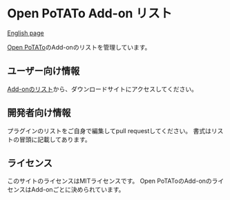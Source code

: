 # Open PoTATo Add-on リスト

[English page](README_EN.md)

[Open PoTATo](https://github.com/hkwgc/open-potato)のAdd-onのリストを管理しています。

## ユーザー向け情報

[Add-onのリスト](/list-add-on.md)から、ダウンロードサイトにアクセスしてください。




<!---
# 数が増えたら種類分けする。
Add-onには下記のものがあります。
- [読み込みプラグイン](https://github.com/hkwgc/open-potato-add-on-lists/list-prepro.md)
- [解析プラグイン](https://github.com/hkwgc/open-potato-add-on-lists/list-plugin.md)
- [解析レシピ](https://github.com/hkwgc/open-potato-add-on-lists/list-recipe.md)
それぞれのリストからAdd-onのダウンロードサイトにアクセスできます。
-->




## 開発者向け情報

プラグインのリストをご自身で編集してpull requestしてください。
書式はリストの冒頭に記載してあります。

## ライセンス
このサイトのライセンスはMITライセンスです。
Open PoTAToのAdd-onのライセンスはAdd-onごとに決められています。


